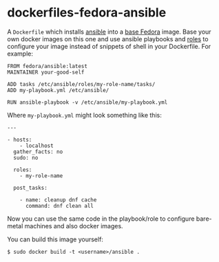 dockerfiles-fedora-ansible
==========================

A `Dockerfile` which installs [ansible](http://www.ansible.com/docker) into
a [base Fedora](https://registry.hub.docker.com/_/fedora/) image. Base your own
docker images on this one and use ansible playbooks and
[roles](https://galaxy.ansible.com/explore#/) to configure your image instead of
snippets of shell in your Dockerfile. For example:

    FROM fedora/ansible:latest
    MAINTAINER your-good-self
    
    ADD tasks /etc/ansible/roles/my-role-name/tasks/
    ADD my-playbook.yml /etc/ansible/
    
    RUN ansible-playbook -v /etc/ansible/my-playbook.yml

Where `my-playbook.yml` might look something like this:

    ---
    
    - hosts:
        - localhost
      gather_facts: no
      sudo: no

      roles:
        - my-role-name

      post_tasks:

        - name: cleanup dnf cache
          command: dnf clean all

Now you can use the same code in the playbook/role to configure bare-metal
machines and also docker images.

You can build this image yourself:

    $ sudo docker build -t <username>/ansible .
